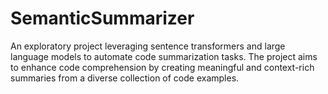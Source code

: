 # SemanticSummarizer
An exploratory project leveraging sentence transformers and large language models to automate code summarization tasks. The project aims to enhance code comprehension by creating meaningful and context-rich summaries from a diverse collection of code examples.
